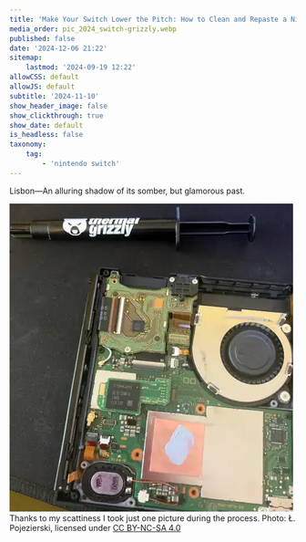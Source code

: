 ```yaml
---
title: 'Make Your Switch Lower the Pitch: How to Clean and Repaste a Nintendo Switch'
media_order: pic_2024_switch-grizzly.webp
published: false
date: '2024-12-06 21:22'
sitemap:
    lastmod: '2024-09-19 12:22'
allowCSS: default
allowJS: default
subtitle: '2024-11-10'
show_header_image: false
show_clickthrough: true
show_date: default
is_headless: false
taxonomy:
    tag:
        - 'nintendo switch'
---
```


Lisbon―An alluring shadow of its somber, but glamorous past.

![pic_2024_switch-grizzly](pic_2024_switch-grizzly.webp "pic_2024_switch-grizzly")<br/><span class="pic-caption">Thanks to my scattiness I took just one picture during the process. Photo: Ł. Pojezierski, licensed under <a href="https://creativecommons.org/licenses/by-nc-sa/4.0/" target="_blank">CC BY-NC-SA 4.0</a></span></span>